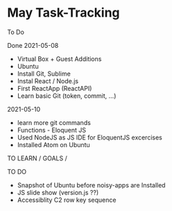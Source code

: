 # May Task-Tracking

To Do


Done
2021-05-08
- Virtual Box + Guest Additions
- Ubuntu
- Install Git, Sublime
- Instal React / Node.js
- First ReactApp (ReactAPI)
- Learn basic Git (token, commit, …)

2021-05-10
- learn more git commands
- Functions - Eloquent JS
- Used NodeJS as JS IDE for EloquentJS excercises
- Installed Atom on Ubuntu

TO LEARN / GOALS /


TO DO
- Snapshot of Ubuntu before noisy-apps are Installed
- JS slide show (version.js ??)
- Accessiblity C2 row key sequence
